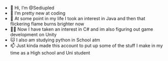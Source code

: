 - 👋 Hi, I’m @Sediupled
- 👀 I’m pretty new at coding 
- 🌱 At some point in my life I took an interest in Java and then that flickering flame burns brighter now
- 🐱‍👤 Now I have taken an interest in C# and im also figuring out game development on Unity
- 🐱‍ I also am studying python in School atm
- 📫 Just kinda made this account to put up some of the stuff I make in my time as a High school and Uni student

<!---
Sediupled/Sediupled is a ✨ special ✨ repository because its `README.md` (this file) appears on your GitHub profile.
You can click the Preview link to take a look at your changes.
--->
